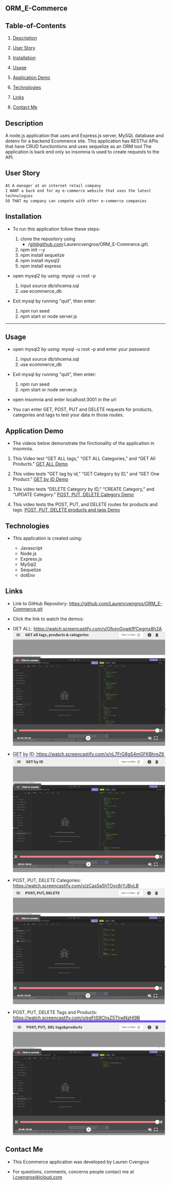 ## ORM_E-Commerce

## Table-of-Contents

1. [Description](#description)

2. [User Story](#user-story)

3. [Installation](#installation)

4. [Usage](#usage)

5. [Application Demo](#application-demo)

6. [Technologies](#technologies)

7. [Links](#links)

8. [Contact Me](#contact-me)

    

## Description

A node.js application that uses and Express.js server, MySQL database and dotenv for a backend Ecommerce site. This application has RESTful APIs that have CRUD functiontions and uses sequelize as an ORM tool The application is back end only so insomnia is used to create requests to the API.




## User Story

```
AS A manager at an internet retail company
I WANT a back end for my e-commerce website that uses the latest technologies
SO THAT my company can compete with other e-commerce companies
```



## Installation 

* To run this application follow these steps:
    1. clone the repository using 
        * /git@github.com:Laurencvengros/ORM_E-Commerce.git\
    2. npm init --y
    3. npm install sequelize
    4. npm install mysql2
    5. npm install express

* open mysql2 by using: mysql -u root -p
    1. input source db/shcema.sql
    2. use ecommerce_db

* Exit mysql by running "quit", then enter:
    1. npm run seed
    2. npm start or node server.js
    


---


## Usage

* open mysql2 by using: mysql -u root -p and enter your password

    1. input source db/shcema.sql
    2. use ecommerce_db

* Exit mysql by running "quit", then enter:
    1. npm run seed
    2. npm start or node server.js

* open insomnia and enter localhost:3001 in the url
* You can enter GET, POST, PUT and DELETE requests for products, categories and tags to test your data in those routes. 



## Application Demo

* The videos below demonstrate the finctionality of the application in insomnia.

1. This Video test “GET ALL tags,” “GET ALL Categories,” and “GET All Products.”
[GET ALL Demo](./animations/GET%20all%20tags%2C%20products%20%26%20categories.webm "Demo of the GET ALL request")

2. This video tests “GET tag by id,” “GET Category by ID,” and “GET One Product.”
[GET by ID Demo](/animations/GET%20by%20ID.webm "Demo of GET by ID")

3. This video tests “DELETE Category by ID,” “CREATE Category,” and “UPDATE Category.”
[POST, PUT, DELETE Category Demo](./animations/POST%2C%20PUT%2C%20DELETE.webm "DELETE Category by ID,” “CREATE Category,” and “UPDATE Category")

4. This video tests the POST, PUT, and DELETE routes for products and tags.
[POST, PUT, DELETE products and tags Demo](./animations/POST%2C%20PUT%2C%20%20DEL%20tags%26products.webm "POST, PUT, DELETE tags and products")

## Technologies

* This application is created using:

    - Javascript
    - Node.js
    - Express.js
    - MySql2
    - Sequelize
    - dotEnv


## Links

* Link to GitHub Repository: https://github.com/Laurencvengros/ORM_E-Commerce.git


* Click the link to watch the demos:
 - GET ALL:  https://watch.screencastify.com/v/OfosyGvwkfPCegmx8h2A
    ![GET All](./animations/images/GET_ALL.jpg  "Screenshot of screencastidfy video  for GET ALL request" )
 
 - GET by ID: https://watch.screencastify.com/v/nL7FrG8gS4mGFKBhreZ6
    ![GET by ID](./animations/images/GET_byID.jpg  "Screenshot of screencastidfy video  for GET by ID request" )
 - POST, PUT, DELETE Categories: https://watch.screencastify.com/v/zCas5a5hTOvc6rYJBvLB
    ![POST, PUT, DELETE](./animations/images/POST_PUT_DELETE.jpg  "Screenshot of screencastidfy video  for POST, PUT, DELETE request" )
 
 - POST, PUT, DELETE Tags and Products: https://watch.screencastify.com/v/egFtS9ChsZ5ThwNzHl9B
     ![POST, PUT, DELETE Tags & Products](./animations/images/tagsandproducts.jpg "Screenshot of screencastidfy video  for POST, PUT, DELETE tags & products request" )






## Contact Me

* This Ecommerce application was developed by Lauren Cvengros

*  For questions, comments, concerns people contact me at l.cvengros@icloud.com


